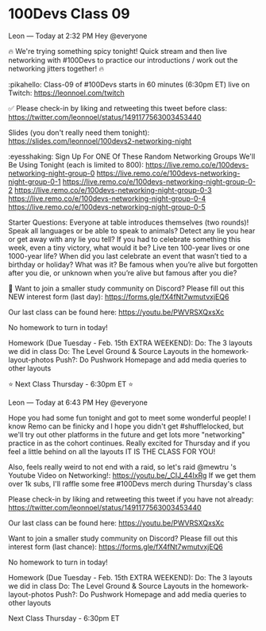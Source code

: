 # 100Devs Class 09

Leon — Today at 2:32 PM
Hey @everyone

🔥 We're trying something spicy tonight! Quick stream and then live networking with #100Devs to practice our introductions / work out the networking jitters together! 🔥 

:pikahello:  Class-09 of #100Devs starts in 60 minutes (6:30pm ET) live on Twitch: https://leonnoel.com/twitch

✅ Please check-in by liking and retweeting this tweet before class: https://twitter.com/leonnoel/status/1491177563003453440

Slides (you don't really need them tonight): https://slides.com/leonnoel/100devs2-networking-night

:eyesshaking: Sign Up For ONE Of These Random Networking Groups We'll Be Using Tonight (each is limited to 800):
https://live.remo.co/e/100devs-networking-night-group-0
https://live.remo.co/e/100devs-networking-night-group-0-1
https://live.remo.co/e/100devs-networking-night-group-0-2
https://live.remo.co/e/100devs-networking-night-group-0-3
https://live.remo.co/e/100devs-networking-night-group-0-4
https://live.remo.co/e/100devs-networking-night-group-0-5

Starter Questions:
Everyone at table introduces themselves (two rounds)!
Speak all languages or be able to speak to animals?
Detect any lie you hear or get away with any lie you tell?
If you had to celebrate something this week, even a tiny victory, what would it be?
Live ten 100-year lives or one 1000-year life?
When did you last celebrate an event that wasn’t tied to a birthday or holiday? What was it? 
Be famous when you’re alive but forgotten after you die, or unknown when you’re alive but famous after you die?


 🚨  Want to join a smaller study community on Discord? Please fill out this NEW interest form (last day): https://forms.gle/fX4fNt7wmutvxjEQ6

Our last class can be found here: https://youtu.be/PWVRSXQxsXc

No homework to turn in today!

Homework (Due Tuesday - Feb. 15th EXTRA WEEKEND):
Do: The 3 layouts we did in class
Do: The Level Ground & Source Layouts in the homework-layout-photos
Push?: Do Pushwork Homepage and add media queries to other layouts


⭐ Next Class Thursday - 6:30pm ET ⭐ 






Leon — Today at 6:43 PM
Hey @everyone

  Hope you had some fun tonight and got to meet some wonderful people! I know Remo can be finicky and I hope you didn't get #shufflelocked, but we'll try out other platforms in the future and get lots more "networking" practice in as the cohort continues. Really excited for Thursday and if you feel a little behind on all the layouts IT IS THE CLASS FOR YOU!

 Also, feels really weird to not end with a raid, so let's raid @mewtru 's Youtube Video on Networking!: https://youtu.be/_CIJ_44IxRg
If we get them over 1k subs, I'll raffle some free #100Devs merch during Thursday's class 


  Please check-in by liking and retweeting this tweet if you have not already: https://twitter.com/leonnoel/status/1491177563003453440

Our last class can be found here: https://youtu.be/PWVRSXQxsXc

  Want to join a smaller study community on Discord? Please fill out this interest form (last chance): https://forms.gle/fX4fNt7wmutvxjEQ6

No homework to turn in today!

Homework (Due Tuesday - Feb. 15th EXTRA WEEKEND):
Do: The 3 layouts we did in class
Do: The Level Ground & Source Layouts in the homework-layout-photos
Push?: Do Pushwork Homepage and add media queries to other layouts


  Next Class Thursday - 6:30pm ET   
